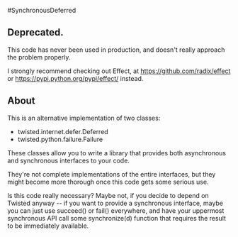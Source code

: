 #SynchronousDeferred

## Deprecated.

This code has never been used in production, and doesn't really approach the problem properly.

I strongly recommend checking out Effect, at https://github.com/radix/effect or https://pypi.python.org/pypi/effect/ instead.


## About


This is an alternative implementation of two classes:

 - twisted.internet.defer.Deferred
 - twisted.python.failure.Failure

These classes allow you to write a library that provides both asynchronous and synchronous
interfaces to your code.

They're not complete implementations of the entire interfaces, but they might become more thorough
once this code gets some serious use.

Is this code really necessary? Maybe not, if you decide to depend on Twisted anyway -- if you want
to provide a synchronous interface, maybe you can just use succeed() or fail() everywhere, and
have your uppermost synchronous API call some synchronize(d) function that requires the result
to be immediately available.
